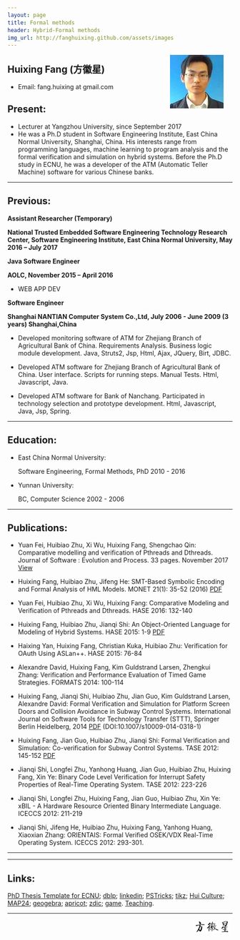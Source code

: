 ```yaml
---
layout: page
title: Formal methods
header: Hybrid-Formal methods
img_url: http://fanghuixing.github.com/assets/images
---
```



<img src="assets/images/13238568880001740m.jpg" style="FLOAT: right; MARGIN-BOTTOM: 10px; MARGIN-RIGHT: 20px">


## Huixing Fang (方徽星)
*    Email: fang.huixing at gmail.com


## Present:

*    Lecturer at Yangzhou University, since September 2017
*    He was a Ph.D student in Software Engineering Institute, East China Normal University, Shanghai, China. His interests range from programming languages, machine learning to program analysis and the formal verification and simulation on hybrid systems. Before the Ph.D study in ECNU, he was a developer of the ATM (Automatic Teller Machine) software for various Chinese banks.

***

## Previous:

**Assistant Researcher (Temporary)**

**National Trusted Embedded Software Engineering Technology Research Center, Software Engineering Institute, East China Normal University, May 2016 – July 2017**


**Java Software Engineer**

**AOLC, November 2015 – April 2016**

*   WEB APP DEV


**Software Engineer**

**Shanghai NANTIAN Computer System Co.,Ltd, July 2006 - June 2009 (3 years) Shanghai,China**
 
*    Developed monitoring software of ATM for Zhejiang Branch of Agricultural Bank of China. Requirements Analysis. Business logic module development. Java, Struts2, Jsp, Html, Ajax, JQuery, Birt, JDBC.

*    Developed ATM software for Zhejiang Branch of Agricultural Bank of China. User interface. Scripts for running steps. Manual Tests. Html, Javascript, Java.
	 
*	 Developed ATM software for Bank of Nanchang. Participated in technology selection and prototype development.  Html, Javascript, Java, Jsp, Spring.

***

## Education:

*    East China Normal University:
     
	 Software Engineering, Formal Methods, PhD
     2010 - 2016
	
*    Yunnan University:
     
	 BC, Computer Science
     2002 - 2006

	 
***
	
## Publications:

*   Yuan Fei, Huibiao Zhu, Xi Wu, Huixing Fang, Shengchao Qin: Comparative modelling and verification of Pthreads and Dthreads. Journal of Software : Evolution and Process. 33 pages. November 2017 <a href="https://doi.org/10.1002/smr.1919">View</a>

*   Huixing Fang, Huibiao Zhu, Jifeng He: SMT-Based Symbolic Encoding and Formal Analysis of HML Models. MONET 21(1): 35-52 (2016) <a href="/assets/files/HML/MONET2016.pdf">PDF</a>

*   Yuan Fei, Huibiao Zhu, Xi Wu, Huixing Fang: Comparative Modeling and Verification of Pthreads and Dthreads. HASE 2016: 132-140

*   Huixing Fang, Huibiao Zhu, Jianqi Shi: An Object-Oriented Language for Modeling of Hybrid Systems. HASE 2015: 1-9 <a href="assets/files/Apricot/Apricot.pdf"> PDF</a>

*   Haixing Yan, Huixing Fang, Christian Kuka, Huibiao Zhu: Verification for OAuth Using ASLan++. HASE 2015: 76-84

*   Alexandre David, Huixing Fang, Kim Guldstrand Larsen, Zhengkui Zhang: Verification and Performance Evaluation of Timed Game Strategies. FORMATS 2014: 100-114

*    Huixing Fang, Jianqi Shi, Huibiao Zhu, Jian Guo, Kim Guldstrand Larsen, Alexandre David: Formal Verification and Simulation for Platform Screen Doors and Collision Avoidance in Subway Control Systems. International Journal on Software Tools for Technology Transfer (STTT), Springer Berlin Heidelberg, 2014 <a href="/assets/files/STTT/STTT.pdf">PDF</a> (DOI:10.1007/s10009-014-0318-1)

*    Huixing Fang, Jian Guo, Huibiao Zhu, Jianqi Shi: Formal Verification and Simulation: Co-verification for Subway Control Systems. TASE 2012: 145-152 <a href="assets/files/TASE2012/Formal Verification and Simulation Co-Verification for Subway Control Systems.PDF">PDF</a>

*   Jianqi Shi, Longfei Zhu, Yanhong Huang, Jian Guo, Huibiao Zhu, Huixing Fang, Xin Ye: Binary Code Level Verification for Interrupt Safety Properties of Real-Time Operating System. TASE 2012: 223-226

*   Jianqi Shi, Longfei Zhu, Huixing Fang, Jian Guo, Huibiao Zhu, Xin Ye: xBIL - A Hardware Resource Oriented Binary Intermediate Language. ICECCS 2012: 211-219


*   Jianqi Shi, Jifeng He, Huibiao Zhu, Huixing Fang, Yanhong Huang, Xiaoxian Zhang: ORIENTAIS: Formal Verified OSEK/VDX Real-Time Operating System. ICECCS 2012: 293-301.





***



***

## Links:
[PhD Thesis Template for ECNU](http://pan.baidu.com/s/1qW9OD44); 
[dblp](http://www.informatik.uni-trier.de/~ley/pers/hd/f/Fang:Huixing.html);
[linkedin](http://cn.linkedin.com/pub/huixing-fang/3a/1b2/31);
[PSTricks](http://tug.org/PSTricks/);
[tikz](http://www.texample.net/tikz/);
[Hui Culture](http://www.go2huangshan.com/info/12.aspx);
[MAP24](http://www.dk.map24.com/);
[geogebra](http://www.geogebratube.org/);
[apricot](http://www.apricotresearch.com/);
[zdic](http://www.zdic.net/);
[game](game.html).
[Teaching](teaching).


***

<img src="assets/images/name.jpg" style="FLOAT: right; MARGIN-BOTTOM: 0px; MARGIN-right: 5px;height: 30px;width: 82px;">
